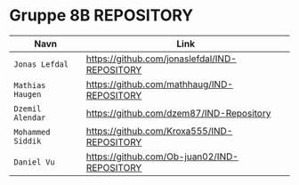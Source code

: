 # Gruppe 8B REPOSITORY 

| Navn | Link |
| --- | --- |
| `Jonas Lefdal` | https://github.com/jonaslefdal/IND-REPOSITORY |
| `Mathias Haugen`   |https://github.com/mathhaug/IND-REPOSITORY  |  
| `Dzemil Alendar` | https://github.com/dzem87/IND-Repository  |
| `Mohammed Siddik`  | https://github.com/Kroxa555/IND-REPOSITORY |
| `Daniel Vu` |https://github.com/Ob-juan02/IND-REPOSITORY |